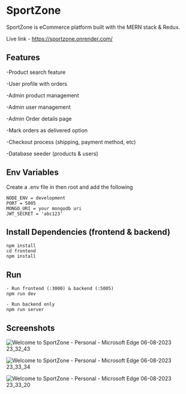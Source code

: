 # SportZone

SportZone is eCommerce platform built with the MERN stack & Redux.

Live link - https://sportzone.onrender.com/

## Features

-Product search feature

-User profile with orders

-Admin product management

-Admin user management

-Admin Order details page

-Mark orders as delivered option

-Checkout process (shipping, payment method, etc)

-Database seeder (products & users)

## Env Variables

Create a .env file in then root and add the following


```
NODE_ENV = development
PORT = 5005
MONGO_URI = your mongodb uri
JWT_SECRET = 'abc123'
```

## Install Dependencies (frontend & backend)



```
npm install
cd frontend
npm install
```

## Run


```
- Run frontend (:3000) & backend (:5005)
npm run dev

- Run backend only
npm run server
```

## Screenshots

![Welcome to SportZone - Personal - Microsoft​ Edge 06-08-2023 23_32_43](https://github.com/agdgithub/SportZone/assets/98071875/e86c1cc5-3d9b-415b-aa0d-e5db3bad7d84)

![Welcome to SportZone - Personal - Microsoft​ Edge 06-08-2023 23_33_34](https://github.com/agdgithub/SportZone/assets/98071875/4eccbf65-1d26-4786-bb84-7fbf93c5ddc6)

![Welcome to SportZone - Personal - Microsoft​ Edge 06-08-2023 23_33_20](https://github.com/agdgithub/SportZone/assets/98071875/f360ecb9-1dcf-4c3d-af63-9f63d4c0877a)




